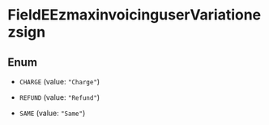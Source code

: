 

# FieldEEzmaxinvoicinguserVariationezsign

## Enum


* `CHARGE` (value: `"Charge"`)

* `REFUND` (value: `"Refund"`)

* `SAME` (value: `"Same"`)



